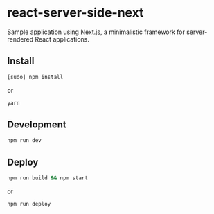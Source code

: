 # react-server-side-next

Sample application using [Next.js](https://github.com/zeit/next.js), a minimalistic framework for server-rendered React applications.

## Install

```bash
[sudo] npm install
```

or

```bash
yarn
```

## Development
```bash
npm run dev
```

## Deploy
```bash
npm run build && npm start
```
or
```bash
npm run deploy
```
